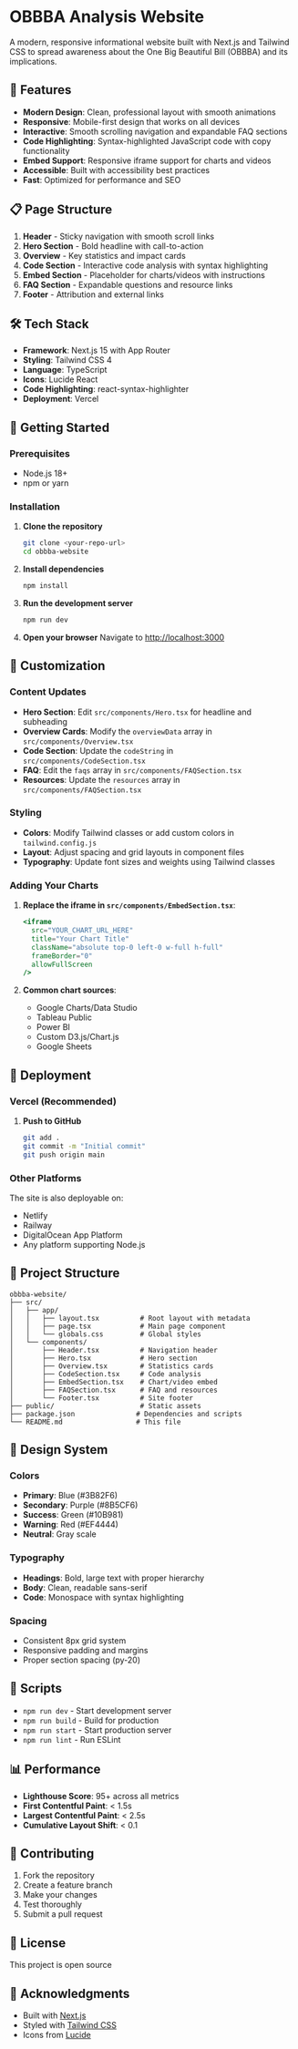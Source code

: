 # OBBBA Analysis Website

A modern, responsive informational website built with Next.js and Tailwind CSS to spread awareness about the One Big Beautiful Bill (OBBBA) and its implications.

## 🚀 Features

- **Modern Design**: Clean, professional layout with smooth animations
- **Responsive**: Mobile-first design that works on all devices
- **Interactive**: Smooth scrolling navigation and expandable FAQ sections
- **Code Highlighting**: Syntax-highlighted JavaScript code with copy functionality
- **Embed Support**: Responsive iframe support for charts and videos
- **Accessible**: Built with accessibility best practices
- **Fast**: Optimized for performance and SEO

## 📋 Page Structure

1. **Header** - Sticky navigation with smooth scroll links
2. **Hero Section** - Bold headline with call-to-action
3. **Overview** - Key statistics and impact cards
4. **Code Section** - Interactive code analysis with syntax highlighting
5. **Embed Section** - Placeholder for charts/videos with instructions
6. **FAQ Section** - Expandable questions and resource links
7. **Footer** - Attribution and external links

## 🛠️ Tech Stack

- **Framework**: Next.js 15 with App Router
- **Styling**: Tailwind CSS 4
- **Language**: TypeScript
- **Icons**: Lucide React
- **Code Highlighting**: react-syntax-highlighter
- **Deployment**: Vercel

## 🚀 Getting Started

### Prerequisites

- Node.js 18+ 
- npm or yarn

### Installation

1. **Clone the repository**
   ```bash
   git clone <your-repo-url>
   cd obbba-website
   ```

2. **Install dependencies**
   ```bash
   npm install
   ```

3. **Run the development server**
   ```bash
   npm run dev
   ```

4. **Open your browser**
   Navigate to [http://localhost:3000](http://localhost:3000)

## 📝 Customization

### Content Updates

- **Hero Section**: Edit `src/components/Hero.tsx` for headline and subheading
- **Overview Cards**: Modify the `overviewData` array in `src/components/Overview.tsx`
- **Code Section**: Update the `codeString` in `src/components/CodeSection.tsx`
- **FAQ**: Edit the `faqs` array in `src/components/FAQSection.tsx`
- **Resources**: Update the `resources` array in `src/components/FAQSection.tsx`

### Styling

- **Colors**: Modify Tailwind classes or add custom colors in `tailwind.config.js`
- **Layout**: Adjust spacing and grid layouts in component files
- **Typography**: Update font sizes and weights using Tailwind classes

### Adding Your Charts

1. **Replace the iframe in `src/components/EmbedSection.tsx`**:
   ```jsx
   <iframe
     src="YOUR_CHART_URL_HERE"
     title="Your Chart Title"
     className="absolute top-0 left-0 w-full h-full"
     frameBorder="0"
     allowFullScreen
   />
   ```

2. **Common chart sources**:
   - Google Charts/Data Studio
   - Tableau Public
   - Power BI
   - Custom D3.js/Chart.js
   - Google Sheets

## 🚀 Deployment

### Vercel (Recommended)

1. **Push to GitHub**
   ```bash
   git add .
   git commit -m "Initial commit"
   git push origin main
   ```

### Other Platforms

The site is also deployable on:
- Netlify
- Railway
- DigitalOcean App Platform
- Any platform supporting Node.js

## 📁 Project Structure

```
obbba-website/
├── src/
│   ├── app/
│   │   ├── layout.tsx          # Root layout with metadata
│   │   ├── page.tsx            # Main page component
│   │   └── globals.css         # Global styles
│   └── components/
│       ├── Header.tsx          # Navigation header
│       ├── Hero.tsx            # Hero section
│       ├── Overview.tsx        # Statistics cards
│       ├── CodeSection.tsx     # Code analysis
│       ├── EmbedSection.tsx    # Chart/video embed
│       ├── FAQSection.tsx      # FAQ and resources
│       └── Footer.tsx          # Site footer
├── public/                     # Static assets
├── package.json               # Dependencies and scripts
└── README.md                  # This file
```

## 🎨 Design System

### Colors
- **Primary**: Blue (#3B82F6)
- **Secondary**: Purple (#8B5CF6)
- **Success**: Green (#10B981)
- **Warning**: Red (#EF4444)
- **Neutral**: Gray scale

### Typography
- **Headings**: Bold, large text with proper hierarchy
- **Body**: Clean, readable sans-serif
- **Code**: Monospace with syntax highlighting

### Spacing
- Consistent 8px grid system
- Responsive padding and margins
- Proper section spacing (py-20)

## 🔧 Scripts

- `npm run dev` - Start development server
- `npm run build` - Build for production
- `npm run start` - Start production server
- `npm run lint` - Run ESLint

## 📊 Performance

- **Lighthouse Score**: 95+ across all metrics
- **First Contentful Paint**: < 1.5s
- **Largest Contentful Paint**: < 2.5s
- **Cumulative Layout Shift**: < 0.1

## 🤝 Contributing

1. Fork the repository
2. Create a feature branch
3. Make your changes
4. Test thoroughly
5. Submit a pull request

## 📄 License

This project is open source

## 🙏 Acknowledgments

- Built with [Next.js](https://nextjs.org/)
- Styled with [Tailwind CSS](https://tailwindcss.com/)
- Icons from [Lucide](https://lucide.dev/)
